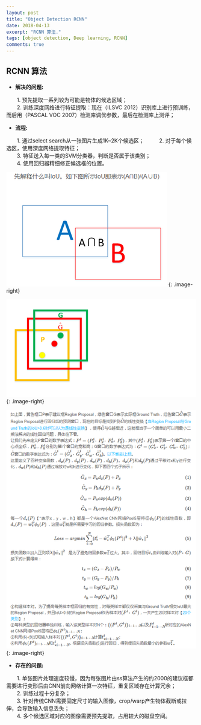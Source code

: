```yaml
---
layout: post
title: "Object Detection RCNN"
date: 2018-04-13
excerpt: "RCNN 算法."
tags: [object detection, Deep learning, RCNN]
comments: true
---
```

## **RCNN 算法** 
* **解决的问题:**  

&ensp;&ensp;&ensp;&ensp;1. 预先提取一系列较为可能是物体的候选区域；  
&ensp;&ensp;&ensp;&ensp;2. 训练深度网络进行特征提取：现在（ILSVC 2012）识别库上进行预训练，而后用（PASCAL VOC 2007）检测库调优参数，最后在检测库上测评；

* **流程:**   

&ensp;&ensp;&ensp;&ensp;1. 通过select search从一张图片生成1K~2K个候选区；  
&ensp;&ensp;&ensp;&ensp;2. 对于每个候选区，使用深度网络提取特征；  
&ensp;&ensp;&ensp;&ensp;3. 特征送入每一类的SVM分类器，判断是否属于该类别；   
&ensp;&ensp;&ensp;&ensp;4. 使用回归器精细修正候选框的位置。

![](https://github.com/xmxxiong/xmxxiong.github.io/blob/master/assets/img/R_CNN/IoU.png?raw=true)
{: .image-right}

![](https://github.com/xmxxiong/xmxxiong.github.io/blob/master/assets/img/R_CNN/1.png?raw=true)
{: .image-right}

![](https://github.com/xmxxiong/xmxxiong.github.io/blob/master/assets/img/R_CNN/2.png?raw=true)
{: .image-right}

* **存在的问题:**   

&ensp;&ensp;&ensp;&ensp;1. 单张图片处理速度较慢，因为每张图片由ss算法产生的约2000的建议框都需要进行变形后由CNN前向网络计算一次特征，重复区域存在计算冗余；    
&ensp;&ensp;&ensp;&ensp;2. 训练过程十分复杂；  
&ensp;&ensp;&ensp;&ensp;3. 针对传统CNN需要固定尺寸的输入图像，crop/warp产生物体截断或拉伸，会导致输入信息丢失；  
&ensp;&ensp;&ensp;&ensp;4. 多个候选区域对应的图像需要预先提取，占用较大的磁盘空间。 